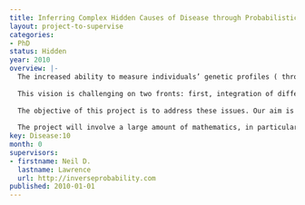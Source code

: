 ```yaml
---
title: Inferring Complex Hidden Causes of Disease through Probabilistic Models
layout: project-to-supervise
categories:
- PhD
status: Hidden
year: 2010
overview: |-
  The increased ability to measure individuals’ genetic profiles ( through single nucleotide polymorphisms), combined with the ability to characterize a disease activity through gene expression, and other biomarkers, should reveal more realistically complex webs of causal factors for disease. Understanding these causal factors would enable personalised interventions targeted to an individual’s genetic, environmental (including concurrent treatments) and treatment preference profile.
  
  This vision is challenging on two fronts: first, integration of different sources of (genomic) biological data is not straightforward; second, environments are not artificially controlled. In practice, disease occurrence and progression is often triggered by a combination of genetic and environmental factors. Environmental factors need to be assimilated with the genetic background (through the genomic data) and placed in a unified modelling framework to characterize the disease.
  
  The objective of this project is to address these issues. Our aim is to perform statistical inference from these models to enable us to resolve the determinants of a given disease and its responses to treatments. The research will involve amalgamation of several different research areas, covering health, biology, computational and statistical inference.
  
  The project will involve a large amount of mathematics, in particular probability theory and advanced linear algebra.
key: Disease:10
month: 0
supervisors:
- firstname: Neil D.
  lastname: Lawrence
  url: http://inverseprobability.com
published: 2010-01-01
---
```

